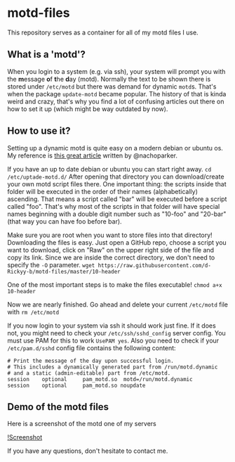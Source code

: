 # motd-files

This repository serves as a container for all of my motd files I use. 

## What is a 'motd'?
When you login to a system (e.g. via ssh), your system will prompt you with the **m**essage **o**f **t**he **d**ay (motd). Normally the text to be shown there is stored under `/etc/motd` but there was demand for dynamic `motd`s. That's when the package `update-motd` became popular. The history of that is kinda weird and crazy, that's why you find a lot of confusing articles out there on how to set it up (which might be way outdated by now).

## How to use it?
Setting up a dynamic motd is quite easy on a modern debian or ubuntu os. My reference is [this great article](https://ownyourbits.com/2017/04/05/customize-your-motd-login-message-in-debian-and-ubuntu/) written by @nachoparker.

If you have an up to date debian or ubuntu you can start right away.
```cd /etc/uptade-motd.d/```
After opening that directory you can download/create your own motd script files there. One important thing: the scripts inside that folder will be executed in the order of their names (alphabetically) ascending. That means a script called "bar" will be executed before a script called "foo". That's why most of the scripts in that folder will have special names beginning with a double digit number such as "10-foo" and "20-bar" (that way you can have foo before bar).

Make sure you are root when you want to store files into that directory! Downloading the files is easy. Just open a GitHub repo, choose a script you want to download, click on "Raw" on the upper right side of the file and copy its link.
Since we are inside the correct directory, we don't need to specify the `-O` parameter.
```wget https://raw.githubusercontent.com/d-Rickyy-b/motd-files/master/10-header```

One of the most important steps is to make the files executable!
```chmod a+x 10-header```

Now we are nearly finished. Go ahead and delete your current `/etc/motd` file with
```rm /etc/motd```

If you now login to your system via ssh it should work just fine. If it does not, you might need to check your `/etc/ssh/sshd_config` server config. You must use PAM for this to work `UsePAM yes`.
Also you need to check if your `/etc/pam.d/sshd` config file contains the following content:

```
# Print the message of the day upon successful login.
# This includes a dynamically generated part from /run/motd.dynamic
# and a static (admin-editable) part from /etc/motd.
session    optional     pam_motd.so  motd=/run/motd.dynamic
session    optional     pam_motd.so noupdate
```

## Demo of the motd files
Here is a screenshot of the motd one of my servers

[!Screenshot](https://raw.githubusercontent.com/d-Rickyy-b/motd-files/master/demo.png)

If you have any questions, don't hesitate to contact me.